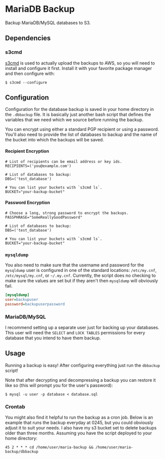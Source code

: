 # MariaDB Backup

Backup MariaDB/MySQL databases to S3.

## Dependencies

### s3cmd

[s3cmd](https://github.com/s3tools/s3cmd) is used to actually upload the
backups to AWS, so you will need to install and configure it first. Install
it with your favorite package manager and then configure with:

```shell
$ s3cmd --configure
```

## Configuration

Configuration for the database backup  is saved in your home directory in the
`.dbbackup` file. It is basically just another bash script that defines the
variables that we need which we source before running the backup.

You can encrypt using either a standard PGP recipient or using a password.
You'll also need to provide the list of databases to backup and the name of
the bucket into which the backups will be saved.

#### Recipient Encryption

```shell
# List of recipients can be email address or key ids.
RECIPIENTS=('you@example.com')

# List of databases to backup:
DBS=('test_database')

# You can list your buckets with `s3cmd ls`.
BUCKET="your-backup-bucket"
```

#### Password Encryption

```shell
# Choose a long, strong password to encrypt the backups.
PASSPHRASE="SomeReallyGoodPassword"

# List of databases to backup:
DBS=('test_database')

# You can list your buckets with `s3cmd ls`.
BUCKET="your-backup-bucket"
```

### `mysqldump`

You also need to make sure that the username and password for the `mysqldump`
user is configured in one of the standard locations: `/etc/my.cnf`,
`/etc/mysql/my.cnf`, or `~/.my.cnf`. Currently, the script does no checking
to make sure the values are set but if they aren't then `mysqldump` will
obviously fail.

```ini
[mysqldump]
user=backupuser
password=backupuserpassword
```

### MariaDB/MySQL

I recommend setting up a separate user just for backing up your databases.
This user will need the `SELECT` and `LOCK TABLES` permissions for every
database that you intend to have them backup.

## Usage

Running a backup is easy! After configuring everything just run the
`dbbackup` script!

Note that after decrypting and decompressing a backup you can restore it like
so (this will prompt you for the user's password):

```shell
$ mysql -u user -p database < database.sql
```

### Crontab
You might also find it helpful to run the backup as a cron job. Below is an
example that runs the backup everyday at 0245, but you could obviously adjust
it to suit your needs. I also have my s3 bucket set to delete backups older
than three months. Assuming you have the script deployed to your home
directory:

```
45 2 * * * cd /home/user/maria-backup && /home/user/maria-backup/dbbackup
```
